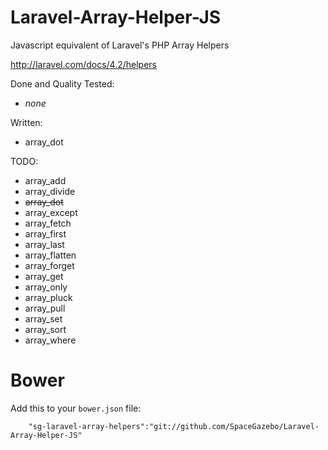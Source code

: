 Laravel-Array-Helper-JS
=======================

Javascript equivalent of Laravel's PHP Array Helpers

http://laravel.com/docs/4.2/helpers

Done and Quality Tested:
 * *none*

Written:
 * array_dot
 
TODO:
 * array_add
 * array_divide
 * ~~array_dot~~
 * array_except
 * array_fetch
 * array_first
 * array_last
 * array_flatten
 * array_forget
 * array_get
 * array_only
 * array_pluck
 * array_pull
 * array_set
 * array_sort
 * array_where

Bower
=======================

Add this to your ``bower.json`` file:
```
    "sg-laravel-array-helpers":"git://github.com/SpaceGazebo/Laravel-Array-Helper-JS"
```
